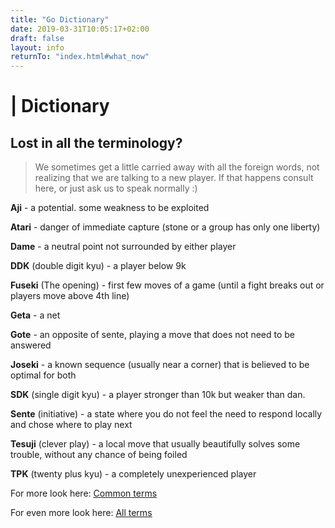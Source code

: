 ```yaml
---
title: "Go Dictionary"
date: 2019-03-31T10:05:17+02:00
draft: false
layout: info
returnTo: "index.html#what_now"
---
```


# | Dictionary
## Lost in all the terminology?

> We sometimes get a little carried away with all the foreign words, not realizing that we are talking to a new player. If that happens consult here, or just ask us to speak normally :)  

**Aji** - a potential. some weakness to be exploited

**Atari** - danger of immediate capture (stone or a group has only one liberty)

**Dame** - a neutral point not surrounded by either player

**DDK** (double digit kyu) - a player below 9k

**Fuseki** (The opening) - first few moves of a game (until a fight breaks out or players move above 4th line)

**Geta** - a net

**Gote** - an opposite of sente, playing a move that does not need to be answered

**Joseki** - a known sequence (usually near a corner) that is believed to be optimal for both

**SDK** (single digit kyu) - a player stronger than 10k but weaker than dan.

**Sente** (initiative) - a state where you do not feel the need to respond locally and chose where to play next

**Tesuji** (clever play) - a local move that usually beautifully solves some trouble, without any chance of being foiled

**TPK** (twenty plus kyu) - a completely unexperienced player

For more look here: <a href="https://senseis.xmp.net/?CommonGoTerms" target="_blank"><u>Common terms</u></a>

For even more look here: <a href="https://senseis.xmp.net/?GoTerms" target="_blank"><u>All terms</u></a>
